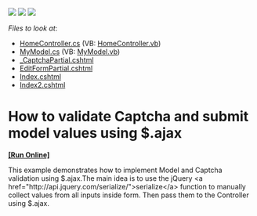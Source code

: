 <!-- default badges list -->
![](https://img.shields.io/endpoint?url=https://codecentral.devexpress.com/api/v1/VersionRange/128549322/13.1.10%2B)
[![](https://img.shields.io/badge/Open_in_DevExpress_Support_Center-FF7200?style=flat-square&logo=DevExpress&logoColor=white)](https://supportcenter.devexpress.com/ticket/details/T121585)
[![](https://img.shields.io/badge/📖_How_to_use_DevExpress_Examples-e9f6fc?style=flat-square)](https://docs.devexpress.com/GeneralInformation/403183)
<!-- default badges end -->
<!-- default file list -->
*Files to look at*:

* [HomeController.cs](./CS/AjaxSupport/Controllers/HomeController.cs) (VB: [HomeController.vb](./VB/AjaxSupport/Controllers/HomeController.vb))
* [MyModel.cs](./CS/AjaxSupport/Models/MyModel.cs) (VB: [MyModel.vb](./VB/AjaxSupport/Models/MyModel.vb))
* [_CaptchaPartial.cshtml](./CS/AjaxSupport/Views/Home/_CaptchaPartial.cshtml)
* [EditFormPartial.cshtml](./CS/AjaxSupport/Views/Home/EditFormPartial.cshtml)
* [Index.cshtml](./CS/AjaxSupport/Views/Home/Index.cshtml)
* [Index2.cshtml](./CS/AjaxSupport/Views/Home/Index2.cshtml)
<!-- default file list end -->
# How to validate Captcha and submit model values using $.ajax
<!-- run online -->
**[[Run Online]](https://codecentral.devexpress.com/t121585)**
<!-- run online end -->


This example demonstrates how to implement Model and Captcha validation using $.ajax.The main idea is to use the jQuery <a href="http://api.jquery.com/serialize/">serialize</a> function to manually collect values from all inputs inside form. Then pass them to the Controller using $.ajax.

<br/>


